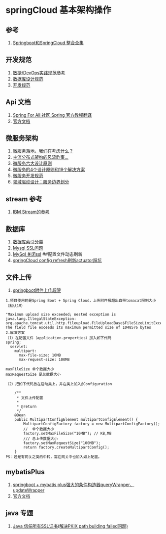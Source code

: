 # springCloud 基本架构操作

## 参考
1. [Springboot和SpringCloud 整合全集](https://github.com/heibaiying/spring-samples-for-all)

## 开发规范
1. [敏捷/DevOps实践规范参考](https://choerodon.io/zh/docs/practice-specification-reference/)
2. [数据库设计规范](https://choerodon.io/zh/docs/practice-specification-reference/database-design-specification/)
3. [开发规范](https://choerodon.io/zh/docs/practice-specification-reference/development/)

## Api 文档
1. [Spring For All 社区 Spring 官方教程翻译](http://www.spring4all.com/article/558)
2. [官方文档](https://spring.io/guides)
## 微服务架构
1. [微服务落地，我们在考虑什么？](https://www.infoq.cn/article/D-cBEauI4oTVqwUsx5Fk)
2. [主流分布式架构的风流韵事...](https://www.cnblogs.com/hafiz/p/9236664.html)
3. [微服务六大设计原则](https://www.jianshu.com/p/4e582616d565)
4. [微服务的4个设计原则和19个解决方案](https://www.cnblogs.com/HigginCui/p/10460807.html)
5. [微服务开发规范](https://choerodon.io/zh/docs/practice-specification-reference/development/developmen-to-micro-services/)
6. [领域驱动设计：服务边界划分](https://qinnnyul.github.io/2018/08/13/ddd-concept/#more)
## stream 参考
1. [IBM Stream的参考](https://www.ibm.com/developerworks/cn/java/j-lo-java8streamapi/)

## 数据库
1. [数据库索引分类](https://www.cnblogs.com/zsc1/p/9230096.html)
2. [Mysql SSL问题](https://blog.csdn.net/oopsangle/article/details/59529969)
3. [MySql 关闭ssl](https://blog.csdn.net/weixin_34273481/article/details/87240943)
##配置文件动态刷新
1. [springCloud config refresh刷新actuator踩坑](https://blog.csdn.net/sdrfengmi/article/details/86622556)

## 文件上传
1. [springboot附件上传超限](https://blog.csdn.net/qq_25446311/article/details/78600354)
```
1.项目使用的是Spring Boot + Spring Cloud，上传附件报超出自带tomacat限制大小（默认1M）

"Maximum upload size exceeded; nested exception is java.lang.IllegalStateException: org.apache.tomcat.util.http.fileupload.FileUploadBase$FileSizeLimitExceededException: 
The field file exceeds its maximum permitted size of 1048576 bytes
2.解决方案 
（1）在配置文件（application.properties）加入如下代码
spring:
  servlet:
    multipart:
      max-file-size: 10MB
      max-request-size: 100MB

maxFileSize 单个数据大小 
maxRequestSize 是总数据大小

（2）把如下代码放在启动类上，并在类上加入@Configuration

    /**
     * 文件上传配置
     * 
     * @return
     */
    @Bean
    public MultipartConfigElement multipartConfigElement() {
        MultipartConfigFactory factory = new MultipartConfigFactory();
        //  单个数据大小
        factory.setMaxFileSize("10MB"); // KB,MB
        /// 总上传数据大小
        factory.setMaxRequestSize("100MB");
        return factory.createMultipartConfig();
    }
PS：若是有网关之类的中转，需在网关中也加入如上配置。
```
## mybatisPlus
1. [springboot + mybatis plus强大的条件构造器queryWrapper、updateWrapper](https://blog.csdn.net/m0_37034294/article/details/82917234)
2. [官方文档](https://mp.baomidou.com/guide/wrapper.html#abstractwrapper)

## java 专题
1. [Java 信任所有SSL证书(解决PKIX path building failed问题)](https://blog.csdn.net/zziamalei/article/details/46520797)